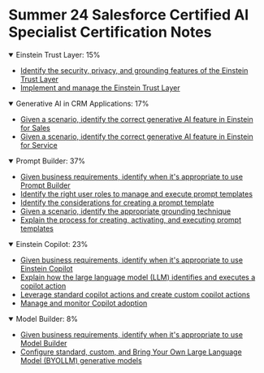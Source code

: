 # Summer 24 Salesforce Certified AI Specialist Certification Notes

<details open>
    <summary>Einstein Trust Layer: 15%</summary>
    <ul>
        <li>
            <a href="./section-notes/1.1.md">Identify the security, privacy, and grounding features of the Einstein Trust Layer</a>
        </li>
        <li>
            <a href="./section-notes/1.2.md">Implement and manage the Einstein Trust Layer</a>
        </li>
    </ul>
</details>

<details open>
    <summary>Generative AI in CRM Applications: 17%</summary>
    <ul>
        <li>
            <a href="./section-notes/2.1.md">Given a scenario, identify the correct generative AI feature in Einstein for Sales</a>
        </li>
        <li>
            <a href="./section-notes/2.2.md">Given a scenario, identify the correct generative AI feature in Einstein for Service</a>
        </li>
    </ul>
</details>

<details open>
    <summary>Prompt Builder: 37%</summary>
    <ul>
        <li>
            <a href="./section-notes/3.1.md">Given business requirements, identify when it's appropriate to use Prompt Builder</a>
        </li>
        <li>
            <a href="./section-notes/3.2.md">Identify the right user roles to manage and execute prompt templates</a>
        </li>
        <li>
            <a href="./section-notes/3.3.md">Identify the considerations for creating a prompt template</a>
        </li>
        <li>
            <a href="./section-notes/3.4.md">Given a scenario, identify the appropriate grounding technique</a>
        </li>
        <li>
            <a href="./section-notes/3.5.md">Explain the process for creating, activating, and executing prompt templates</a>
        </li>
    </ul>
</details>

<details open>
    <summary>Einstein Copilot: 23%</summary>
    <ul>
        <li>
            <a href="./section-notes/4.1.md">Given business requirements, identify when it's appropriate to use Einstein Copilot</a>
        </li>
        <li>
            <a href="./section-notes/4.2.md">Explain how the large language model (LLM) identifies and executes a copilot action</a>
        </li>
        <li>
            <a href="./section-notes/4.3.md">Leverage standard copilot actions and create custom copilot actions</a>
        </li>
        <li>
            <a href="./section-notes/4.4.md">Manage and monitor Copilot adoption</a>
        </li>
    </ul>
</details>

<details open>
    <summary>Model Builder: 8%</summary>
    <ul>
        <li>
            <a href="./section-notes/5.1.md">Given business requirements, identify when it's appropriate to use Model Builder</a>
        </li>
        <li>
            <a href="./section-notes/5.2.md">Configure standard, custom, and Bring Your Own Large Language Model (BYOLLM) generative models</a>
        </li>
    </ul>
</details>